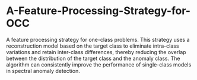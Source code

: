 # A-Feature-Processing-Strategy-for-OCC
A feature processing strategy for one-class problems. This strategy uses a reconstruction model based on the target class to eliminate intra-class variations and retain inter-class differences, thereby reducing the overlap between the distribution of the target class and the anomaly class. The algorithm can consistently improve the performance of single-class models in spectral anomaly detection.

